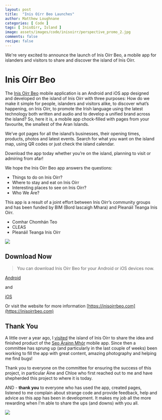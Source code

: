 ```yaml
---
layout: post
title:  "Inis Oírr Beo Launches"
author: Matthew Loughnane
categories: [ Code ]
tags: [ InisOírr, Island ]
image: assets/images/code/inisoirr/perspective_promo_2.jpg
comments: false
recipe: false
---
```


We're very excited to announce the launch of Inis Oírr Beo, a mobile app for islanders and visitors to share and discover the island of Inis Oírr.

# Inis Oírr Beo

The [Inis Oírr Beo](https://inisoirrbeo.com) mobile application is an Android and iOS app designed and developed on the island of Inis Oírr with three purposes: How do we make it simple for people, islanders and visitors alike, to discover what’s happening, on Inis Oírr, to promote the Irish language using the latest technology both written and audio and to develop a unified brand across the island? So, here it is, a mobile app chock-filled with pages from your favourite, the smallest of the Aran Islands.

We’ve got pages for all the island’s businesses, their opening times, products, photos and latest events. Search for what you want on the island map, using QR codes or just check the island calendar.

Download the app today whether you’re on the island, planning to visit or admiring from afar!

We hope the Inis Oírr Beo app answers the questions:
- Things to do on Inis Oírr?
- Where to stay and eat on Inis Oírr
- Interesting places to see on Inis Oírr?
- Who We Are?

This app is a result of a joint effort between Inis Oírr’s community groups and has been funded by BIM (Bord Iascaigh Mhara) and Pleanáil Teanga Inis Oírr.
- Comhar Chomhán Teo
- CLEAS
- Pleanáil Teanga Inis Oírr

![](https://hexastudios.co/images/2024/inis-oirr-beo/launch/perspective_promo_1.jpg)

## Download Now

> You can download Inis Oírr Beo for your Android or iOS devices now.

[Android](https://play.google.com/store/apps/details?id=co.hexastudios.inisoirrbeo)

and

[iOS](https://apps.apple.com/gb/app/inis-o%C3%ADrr-beo/id6474134415)


Or visit the website for more information [https://inisoirrbeo.com](https://inisoirrbeo.com)

## Thank You

A little over a year ago, I [visited](https://hexastudios.co/blog/inis-oirr-seo-arainnmhor) the island of Inis Oírr to share the idea and finished product of the [Seo Árainn Mhór](https://hexastudios.co/blog/seo-arainnmhor) mobile app. Since then a committee has sprung up (and particularly in the last couple of weeks) been working to fill the app with great content, amazing photography and helping me find bugs!

Thank you to everyone on the committee for ensuring the success of this project, in particular Áine and Chloe who first reached out to me and have shepherded this project to where it is today.

AND - **thank you** to everyone who has used the app, created pages, listened to me complain about strange code and provide feedback, help and advice as this app has been in development. It makes my job all the more rewarding when I'm able to share the ups (and downs) with you all.

![](https://hexastudios.co/images/2024/inis-oirr-beo/launch/a3_poster-green.jpg)